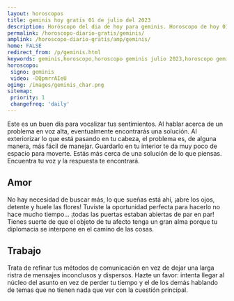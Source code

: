 ```yaml
---
layout: horoscopos
title: geminis hoy gratis 01 de julio del 2023 
description: Horóscopo del dia de hoy para geminis. Horoscopo de hoy 01 de julio del 2023. Las predicciones de amor, trabajo, vida personal gratis.
permalink: /horoscopo-diario-gratis/geminis/
amplink: /horoscopo-diario-gratis/amp/geminis/
home: FALSE
redirect_from: /p/geminis.html
keywords: geminis,horoscopo,horoscopo geminis julio 2023,horoscopo geminis hoy,tarot geminis julio 2023,horoscopo geminis,tarot geminis hoy,horoscopo de hoy,horoscopo diario,tarot del amor,horoscopo de hoy geminis,horoscopo diario del tarot, Horoscopo de hoy geminis 01 de julio del 2023,horóscopo del día,signos zodiacales 2023, el horoscopo de hoy
horoscopo:
 signo: geminis
 video: -DQpmrrAIeU
ogimg: /images/geminis_char.png
sitemap:
 priority: 1
 changefreq: 'daily'
---
```



Este es un buen día para vocalizar tus sentimientos. Al hablar acerca de un problema en voz alta, eventualmente encontrarás una solución. Al exteriorizar lo que está pasando en tu cabeza, el problema es, de alguna manera, más fácil de manejar. Guardarlo en tu interior te da muy poco de espacio para moverte. Estás más cerca de una solución de lo que piensas. Encuentra tu voz y la respuesta te encontrará.

## Amor

No hay necesidad de buscar más, lo que sueñas está ahí, ¡abre los ojos, detente y huele las flores! Tuviste la oportunidad perfecta para hacerlo no hace mucho tiempo... ¡todas las puertas estaban abiertas de par en par! Tienes suerte de que el objeto de tu afecto tenga un gran alma porque tu diplomacia se interpone en el camino de las cosas.

## Trabajo

Trata de refinar tus métodos de comunicación en vez de dejar una larga ristra de mensajes inconclusos y dispersos. Hazte un favor: intenta llegar al núcleo del asunto en vez de perder tu tiempo y el de los demás hablando de temas que no tienen nada que ver con la cuestión principal.